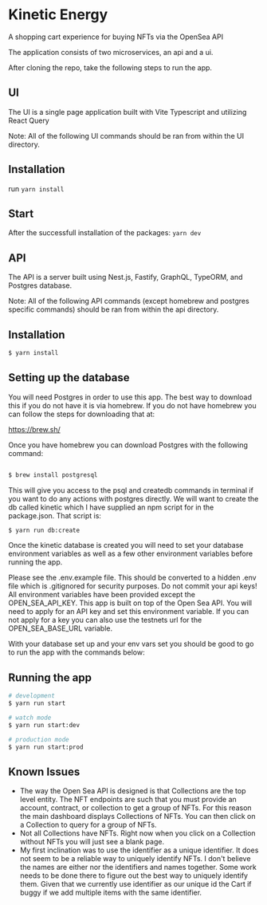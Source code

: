 # Kinetic Energy
A shopping cart experience for buying NFTs via the OpenSea API

The application consists of two microservices, an api and a ui.

After cloning the repo, take the following steps to run the app.

## UI
The UI is a single page application built with Vite Typescript and utilizing React Query 

Note: All of the following UI commands should be ran from within the UI directory.

## Installation

run `yarn install`

## Start

After the successfull installation of the packages: `yarn dev`

## API
The API is a server built using Nest.js, Fastify, GraphQL, TypeORM, and Postgres database.

Note: All of the following API commands (except homebrew and postgres specific commands) should be ran from within the api directory.

## Installation

```bash
$ yarn install
```

## Setting up the database
You will need Postgres in order to use this app. The best way to download this if you do not have it is via homebrew. If you do not have homebrew you can follow the steps for downloading that at:

https://brew.sh/

Once you have homebrew you can download Postgres with the following command:

```bash

$ brew install postgresql

```

This will give you access to the psql and createdb commands in terminal if you want to do any actions with postgres directly. We will want to create the db called kinetic which I have supplied an npm script for in the package.json. That script is:

```bash
$ yarn run db:create
```

Once the kinetic database is created you will need to set your database environment variables as well as a few other environment variables before running the app.

Please see the .env.example file. This should be converted to a hidden .env file which is .gitignored for security purposes. Do not commit your api keys! All environment variables have been provided except the OPEN_SEA_API_KEY. This app is built on top of the Open Sea API. You will need to apply for an API key and set this environment variable. If you can not apply for a key you can also use the testnets url for the OPEN_SEA_BASE_URL variable.

With your database set up and your env vars set you should be good to go to run the app with the commands below:

## Running the app

```bash
# development
$ yarn run start

# watch mode
$ yarn run start:dev

# production mode
$ yarn run start:prod
```

## Known Issues
- The way the Open Sea API is designed is that Collections are the top level entity. The NFT endpoints are such that you must provide an account, contract, or collection to get a group of NFTs. For this reason the main dashboard displays Collections of NFTs. You can then click on a Collection to query for a group of NFTs.
- Not all Collections have NFTs. Right now when you click on a Collection without NFTs you will just see a blank page.
- My first inclination was to use the identifier as a unique identifier. It does not seem to be a reliable way to uniquely identify NFTs. I don't believe the names are either nor the identifiers and names together. Some work needs to be done there to figure out the best way to uniquely identify them. Given that we currently use identifier as our unique id the Cart if buggy if we add multiple items with the same identifier.